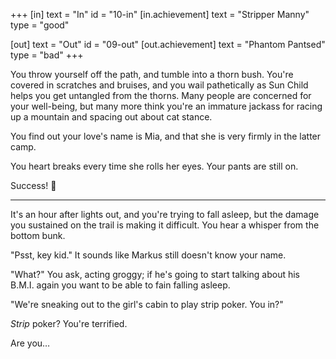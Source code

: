 +++
[in]
  text = "In"
  id = "10-in"
  [in.achievement]
    text = "Stripper Manny"
    type = "good"

[out]
  text = "Out"
  id = "09-out"
  [out.achievement]
    text = "Phantom Pantsed"
    type = "bad"
+++

You throw yourself off the path, and tumble into a thorn bush. You're
covered in scratches and bruises, and you wail pathetically as Sun Child
helps you get untangled from the thorns. Many people are concerned for your
well-being, but many more think you're an immature jackass for racing up
a mountain and spacing out about cat stance.

You find out your love's name is Mia, and that she is very firmly in the
latter camp.

You heart breaks every time she rolls her eyes. Your pants are still on.

Success! :100:

---

It's an hour after lights out, and you're trying to fall asleep, but the
damage you sustained on the trail is making it difficult. You hear a
whisper from the bottom bunk.

"Psst, key kid." It sounds like Markus still doesn't know your name.

"What?" You ask, acting groggy; if he's going to start talking about his
B.M.I. again you want to be able to fain falling asleep.

"We're sneaking out to the girl's cabin to play strip poker. You in?"

*Strip* poker? You're terrified.

Are you…
